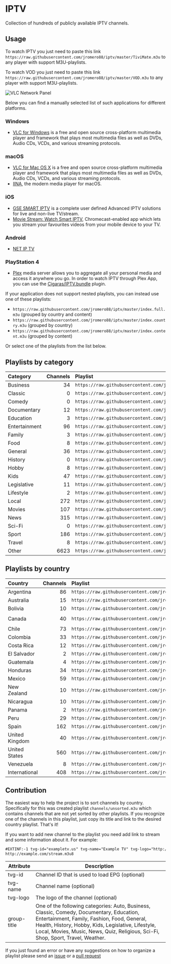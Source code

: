 # IPTV

Collection of hundreds of publicly available IPTV channels.

## Usage

To watch IPTV you just need to paste this link `https://raw.githubusercontent.com/jromero88/iptv/master/TiviMate.m3u` to any player with support M3U-playlists.

To watch VOD you just need to paste this link `https://raw.githubusercontent.com/jromero88/iptv/master/VOD.m3u` to any player with support M3U-playlists.

![VLC Network Panel](https://github.com/jromero88/iptv/raw/master/preview.png)

Below you can find a manually selected list of such applications for different platforms.

### Windows

- [VLC for Windows](https://www.videolan.org/vlc/download-windows.html) is a free and open source cross-platform multimedia player and framework that plays most multimedia files as well as DVDs, Audio CDs, VCDs, and various streaming protocols.

### macOS

- [VLC for Mac OS X](https://www.videolan.org/vlc/download-macosx.html) is a free and open source cross-platform multimedia player and framework that plays most multimedia files as well as DVDs, Audio CDs, VCDs, and various streaming protocols.
- [IINA](https://iina.io/), the modern media player for macOS.

### iOS

- [GSE SMART IPTV](https://apps.apple.com/us/app/gse-smart-iptv/id1028734023) is a complete user defined Advanced IPTV solutions for live and non-live TV/stream.
- [Movie Stream: Watch Smart IPTV](https://apps.apple.com/us/app/movie-stream-ip-tv-films/id1450912244), Chromecast-enabled app which lets you stream your favourites videos from your mobile device to your TV.

### Android

- [NET IP TV](https://play.google.com/store/apps/details?id=com.dnamedya.netiptv)

### PlayStation 4

- [Plex](https://www.plex.tv/apps-devices/#modal-devices-playstation-4) media server allows you to aggregate all your personal media and access it anywhere you go. In order to watch IPTV through Plex App, you can use the [Cigaras/IPTV.bundle](https://github.com/Cigaras/IPTV.bundle) plugin.

If your application does not support nested playlists, you can instead use one of these playlists:

- `https://raw.githubusercontent.com/jromero88/iptv/master/index.full.m3u` (grouped by country and content)
- `https://raw.githubusercontent.com/jromero88/iptv/master/index.country.m3u` (grouped by country)
- `https://raw.githubusercontent.com/jromero88/iptv/master/index.content.m3u` (grouped by content)

Or select one of the playlists from the list below.

## Playlists by category

| Category      | Channels | Playlist
| :------------ | -------: | :-------
| Business      | 34       | `https://raw.githubusercontent.com/jromero88/iptv/master/categories/business.m3u`
| Classic       | 0        | `https://raw.githubusercontent.com/jromero88/iptv/master/categories/classic.m3u`
| Comedy        | 0        | `https://raw.githubusercontent.com/jromero88/iptv/master/categories/comedy.m3u`
| Documentary   | 12       | `https://raw.githubusercontent.com/jromero88/iptv/master/categories/documentary.m3u`
| Education     | 3        | `https://raw.githubusercontent.com/jromero88/iptv/master/categories/education.m3u`
| Entertainment | 96       | `https://raw.githubusercontent.com/jromero88/iptv/master/categories/entertainment.m3u`
| Family        | 3        | `https://raw.githubusercontent.com/jromero88/iptv/master/categories/family.m3u`
| Food          | 8        | `https://raw.githubusercontent.com/jromero88/iptv/master/categories/food.m3u`
| General       | 36       | `https://raw.githubusercontent.com/jromero88/iptv/master/categories/general.m3u`
| History       | 0        | `https://raw.githubusercontent.com/jromero88/iptv/master/categories/history.m3u`
| Hobby         | 8        | `https://raw.githubusercontent.com/jromero88/iptv/master/categories/hobby.m3u`
| Kids          | 47       | `https://raw.githubusercontent.com/jromero88/iptv/master/categories/kids.m3u`
| Legislative   | 11       | `https://raw.githubusercontent.com/jromero88/iptv/master/categories/legislative.m3u` 
| Lifestyle     | 2        | `https://raw.githubusercontent.com/jromero88/iptv/master/categories/lifestyle.m3u`
| Local         | 272      | `https://raw.githubusercontent.com/jromero88/iptv/master/categories/local.m3u`
| Movies        | 107      | `https://raw.githubusercontent.com/jromero88/iptv/master/categories/movies.m3u`
| News          | 315      | `https://raw.githubusercontent.com/jromero88/iptv/master/categories/news.m3u`
| Sci-Fi        | 0        | `https://raw.githubusercontent.com/jromero88/iptv/master/categories/sci-fi.m3u`
| Sport         | 186      | `https://raw.githubusercontent.com/jromero88/iptv/master/categories/sport.m3u`
| Travel        | 8        | `https://raw.githubusercontent.com/jromero88/iptv/master/categories/travel.m3u`
| Other         | 6623     | `https://raw.githubusercontent.com/jromero88/iptv/master/categories/other.m3u`

## Playlists by country

| Country                | Channels | Playlist | EPG
| :--------------------- | -------: | :------- | :--
| Argentina              | 86       | `https://raw.githubusercontent.com/jromero88/iptv/master/channels/ar.m3u` |
| Australia              | 15       | `https://raw.githubusercontent.com/jromero88/iptv/master/channels/au.m3u` | `http://i.mjh.nz/nzau/epg.xml.gz`
| Bolivia                | 10       | `https://raw.githubusercontent.com/jromero88/iptv/master/channels/bo.m3u` |
| Canada                 | 40       | `https://raw.githubusercontent.com/jromero88/iptv/master/channels/ca.m3u` | `http://epg.streamstv.me/epg/guide-canada.xml.gz`
| Chile                  | 73       | `https://raw.githubusercontent.com/jromero88/iptv/master/channels/cl.m3u` |
| Colombia               | 33       | `https://raw.githubusercontent.com/jromero88/iptv/master/channels/co.m3u` |
| Costa Rica             | 12       | `https://raw.githubusercontent.com/jromero88/iptv/master/channels/cr.m3u` |
| El Salvador            | 2        | `https://raw.githubusercontent.com/jromero88/iptv/master/channels/sv.m3u` |
| Guatemala              | 4        | `https://raw.githubusercontent.com/jromero88/iptv/master/channels/gt.m3u` |
| Honduras               | 34       | `https://raw.githubusercontent.com/jromero88/iptv/master/channels/hn.m3u` |
| Mexico                 | 59       | `https://raw.githubusercontent.com/jromero88/iptv/master/channels/mx.m3u` |
| New Zealand            | 10       | `https://raw.githubusercontent.com/jromero88/iptv/master/channels/nz.m3u` | `http://i.mjh.nz/nzau/epg.xml.gz`
| Nicaragua              | 10       | `https://raw.githubusercontent.com/jromero88/iptv/master/channels/ni.m3u` |
| Panama                 | 2        | `https://raw.githubusercontent.com/jromero88/iptv/master/channels/pa.m3u` |
| Peru                   | 29       | `https://raw.githubusercontent.com/jromero88/iptv/master/channels/pe.m3u` |
| Spain                  | 162      | `https://raw.githubusercontent.com/jromero88/iptv/master/channels/es.m3u` | `http://195.154.221.171/epg/guidespain.xml.gz`
| United Kingdom         | 40       | `https://raw.githubusercontent.com/jromero88/iptv/master/channels/uk.m3u` | `http://195.154.221.171/epg/guideuk.xml.gz`
| United States          | 560      | `https://raw.githubusercontent.com/jromero88/iptv/master/channels/us.m3u` | `http://epg.streamstv.me/epg/guide-usa.xml.gz`
| Venezuela              | 8        | `https://raw.githubusercontent.com/jromero88/iptv/master/channels/ve.m3u` |
| International          | 408      | `https://raw.githubusercontent.com/jromero88/iptv/master/channels/int.m3u`|


## Contribution

The easiest way to help the project is to sort channels by country. Specifically for this was created playlist `channels/unsorted.m3u` which contains channels that are not yet sorted by other playlists. If you recognize one of the channels in this playlist, just copy its title and link to the desired country playlist. That's it!

If you want to add new channel to the playlist you need add link to stream and some information about it. For example:

```xml
#EXTINF:-1 tvg-id="exampletv.us" tvg-name="Example TV" tvg-logo="http://example.com/channel-logo.png" group-title="News",Example TV
http://example.com/stream.m3u8
```

| Attribute   | Description
| ----------- | ---
| tvg-id      | Channel ID that is used to load EPG (optional)
| tvg-name    | Channel name (optional)
| tvg-logo    | The logo of the channel (optional)
| group-title | One of the following categories: Auto, Business, Classic, Comedy, Documentary, Education, Entertainment, Family, Fashion, Food, General, Health, History, Hobby, Kids, Legislative, Lifestyle, Local, Movies, Music, News, Quiz, Religious, Sci-Fi, Shop, Sport, Travel, Weather.

If you just found an error or have any suggestions on how to organize a playlist please send an [issue](https://github.com/jromero88/iptv/issues) or a [pull request](https://github.com/jromero88/iptv/pulls)
